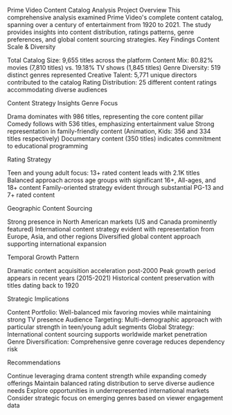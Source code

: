 Prime Video Content Catalog Analysis
Project Overview
This comprehensive analysis examined Prime Video's complete content catalog, spanning over a century of entertainment from 1920 to 2021. The study provides insights into content distribution, ratings patterns, genre preferences, and global content sourcing strategies.
Key Findings
Content Scale & Diversity

Total Catalog Size: 9,655 titles across the platform
Content Mix: 80.82% movies (7,810 titles) vs. 19.18% TV shows (1,845 titles)
Genre Diversity: 519 distinct genres represented
Creative Talent: 5,771 unique directors contributed to the catalog
Rating Distribution: 25 different content ratings accommodating diverse audiences

Content Strategy Insights
Genre Focus

Drama dominates with 986 titles, representing the core content pillar
Comedy follows with 536 titles, emphasizing entertainment value
Strong representation in family-friendly content (Animation, Kids: 356 and 334 titles respectively)
Documentary content (350 titles) indicates commitment to educational programming

Rating Strategy

Teen and young adult focus: 13+ rated content leads with 2.1K titles
Balanced approach across age groups with significant 16+, All-ages, and 18+ content
Family-oriented strategy evident through substantial PG-13 and 7+ rated content

Geographic Content Sourcing

Strong presence in North American markets (US and Canada prominently featured)
International content strategy evident with representation from Europe, Asia, and other regions
Diversified global content approach supporting international expansion

Temporal Growth Pattern

Dramatic content acquisition acceleration post-2000
Peak growth period appears in recent years (2015-2021)
Historical content preservation with titles dating back to 1920

Strategic Implications

Content Portfolio: Well-balanced mix favoring movies while maintaining strong TV presence
Audience Targeting: Multi-demographic approach with particular strength in teen/young adult segments
Global Strategy: International content sourcing supports worldwide market penetration
Genre Diversification: Comprehensive genre coverage reduces dependency risk

Recommendations

Continue leveraging drama content strength while expanding comedy offerings
Maintain balanced rating distribution to serve diverse audience needs
Explore opportunities in underrepresented international markets
Consider strategic focus on emerging genres based on viewer engagement data
